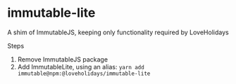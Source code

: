 # immutable-lite
A shim of ImmutableJS, keeping only functionality required by LoveHolidays

Steps
1. Remove ImmutableJS package
2. Add ImmutableLite, using an alias:
`yarn add immutable@npm:@loveholidays/immutable-lite`
